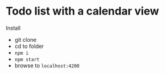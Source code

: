 # Todo list with a calendar view

Install

- git clone
- cd to folder
- `npm i`
- `npm start`
- browse to `localhost:4200`